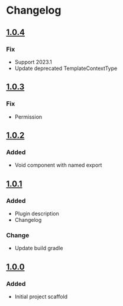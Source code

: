 # Changelog

## [1.0.4]

### Fix

- Support 2023.1
- Update deprecated TemplateContextType

## [1.0.3]

### Fix

- Permission

## [1.0.2]

### Added

- Void component with named export

## [1.0.1]

### Added

- Plugin description
- Changelog

### Change

- Update build gradle

## [1.0.0]

### Added

- Initial project scaffold

[1.0.4]: https://github.com/hnggngn/solid-snippets/compare/v1.0.3...v1.0.4

[1.0.3]: https://github.com/hnggngn/solid-snippets/compare/v1.0.2...v1.0.3

[1.0.2]: https://github.com/hnggngn/solid-snippets/compare/v1.0.1...v1.0.2

[1.0.1]: https://github.com/hnggngn/solid-snippets/commits/v1.0.1

[1.0.0]: https://github.com/hnggngn/solid-snippets/commits
